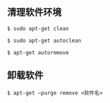 
## 清理软件环境

    $ sudo apt-get clean

    $ sudo apt-get autoclean

    $ apt-get autoremove

## 卸载软件

    $ apt-get –purge remove <软件名>
